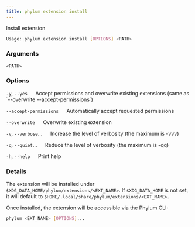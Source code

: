 ```yaml
---
title: phylum extension install
---
```


Install extension

```sh
Usage: phylum extension install [OPTIONS] <PATH>
```

### Arguments

`<PATH>`

### Options

`-y`, `--yes`
&emsp; Accept permissions and overwrite existing extensions (same as \`--overwrite --accept-permissions\`)

`--accept-permissions`
&emsp; Automatically accept requested permissions

`--overwrite`
&emsp; Overwrite existing extension

`-v`, `--verbose`...
&emsp; Increase the level of verbosity (the maximum is -vvv)

`-q`, `--quiet`...
&emsp; Reduce the level of verbosity (the maximum is -qq)

`-h`, `--help`
&emsp; Print help

### Details

The extension will be installed under `$XDG_DATA_HOME/phylum/extensions/<EXT_NAME>`. If `$XDG_DATA_HOME` is not set, it will default to `$HOME/.local/share/phylum/extensions/<EXT_NAME>`.

Once installed, the extension will be accessible via the Phylum CLI:

```sh
phylum <EXT_NAME> [OPTIONS]...
```
